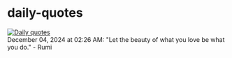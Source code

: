# daily-quotes
[![Daily quotes](https://github.com/ceepu8/daily-quotes/actions/workflows/daily-quote.yml/badge.svg)](https://github.com/ceepu8/daily-quotes/actions/workflows/daily-quote.yml)<br/>
December 04, 2024 at 02:26 AM: "Let the beauty of what you love be what you do." - Rumi
